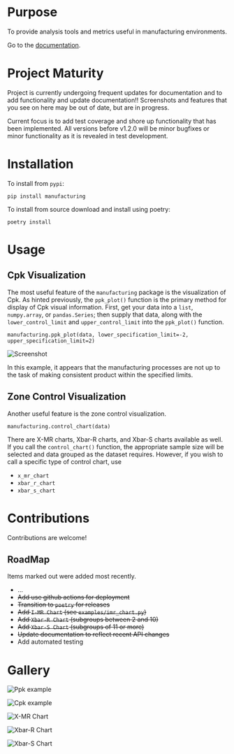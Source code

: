 # Purpose

To provide analysis tools and metrics useful in manufacturing environments.

Go to the [documentation](https://slightlynybbled.github.io/manufacturing/index.html).

# Project Maturity

Project is currently undergoing frequent updates for documentation and to add
functionality and update documentation!!  Screenshots and features that you see
on here may be out of date, but are in progress.

Current focus is to add test coverage and shore up functionality that has 
been implemented.  All versions before v1.2.0 will be minor bugfixes or minor 
functionality as it is revealed in test development.

# Installation

To install from `pypi`:

    pip install manufacturing

To install from source download and install using poetry:

    poetry install

# Usage

## Cpk Visualization

The most useful feature of the `manufacturing` package is the visualization of Cpk.
As hinted previously, the `ppk_plot()` function is the primary method for display of
Cpk visual information.  First, get your data into a `list`, `numpy.array`, or 
`pandas.Series`; then supply that data, along with the `lower_control_limit` and 
`upper_control_limit` into the `ppk_plot()` function.

    manufacturing.ppk_plot(data, lower_specification_limit=-2, upper_specification_limit=2)
    
![Screenshot](images/example3.png)

In this example, it appears that the manufacturing processes are not up to the task of 
making consistent product within the specified limits.

## Zone Control Visualization

Another useful feature is the zone control visualization.

    manufacturing.control_chart(data)

There are X-MR charts, Xbar-R charts, and Xbar-S charts available as well.  If you call the 
`control_chart()` function, the appropriate sample size will be selected and data grouped as
the dataset requires.  However, if you wish to call a specific type of control chart, use

 - `x_mr_chart`
 - `xbar_r_chart`
 - `xbar_s_chart`

# Contributions

Contributions are welcome!  

## RoadMap

Items marked out were added most recently.

 - ...
 - ~~Add use github actions for deployment~~
 - ~~Transition to `poetry` for releases~~
 - ~~Add `I-MR Chart` (see `examples/imr_chart.py`)~~
 - ~~Add `Xbar-R Chart` (subgroups between 2 and 10)~~
 - ~~Add `Xbar-S Chart` (subgroups of 11 or more)~~
 - ~~Update documentation to reflect recent API changes~~
 - Add automated testing

# Gallery

![Ppk example](docs/_static/images/ppk_plot.png)

![Cpk example](docs/_static/images/cpk_plot.png)

![X-MR Chart](docs/_static/images/xmr_chart.png)

![Xbar-R Chart](docs/_static/images/xbarr_chart.png)

![Xbar-S Chart](docs/_static/images/xbars_chart.png)
